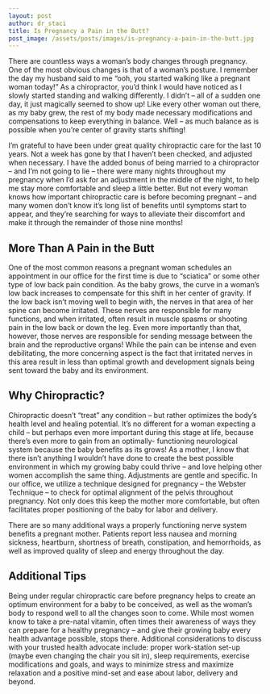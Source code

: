 ```yaml
---
layout: post
author: dr_staci
title: Is Pregnancy a Pain in the Butt?
post_image: /assets/posts/images/is-pregnancy-a-pain-in-the-butt.jpg
---
```

There are countless ways a woman’s body changes through pregnancy. One of the most
obvious changes is that of a woman’s posture. I remember the day my husband said to me
“ooh, you started walking like a pregnant woman today!” As a chiropractor, you’d think I would
have noticed as I slowly started standing and walking differently. I didn’t – all of a sudden one
day, it just magically seemed to show up! Like every other woman out there, as my baby grew,
the rest of my body made necessary modifications and compensations to keep everything in
balance. Well – as much balance as is possible when you’re center of gravity starts shifting!

I’m grateful to have been under great quality chiropractic care for the last 10 years. Not a week
has gone by that I haven’t been checked, and adjusted when necessary. I have the added bonus
of being married to a chiropractor – and I’m not going to lie – there were many nights
throughout my pregnancy when I’d ask for an adjustment in the middle of the night, to help me
stay more comfortable and sleep a little better. But not every woman knows how important
chiropractic care is before becoming pregnant – and many women don’t know it’s long list of
benefits until symptoms start to appear, and they’re searching for ways to alleviate their
discomfort and make it through the remainder of those nine months!

## More Than A Pain in the Butt
One of the most common reasons a pregnant woman schedules an appointment in our office
for the first time is due to “sciatica” or some other type of low back pain condition. As the baby
grows, the curve in a woman’s low back increases to compensate for this shift in her center of
gravity. If the low back isn’t moving well to begin with, the nerves in that area of her spine can
become irritated. These nerves are responsible for many functions, and when irritated, often
result in muscle spasms or shooting pain in the low back or down the leg. Even more
importantly than that, however, those nerves are responsible for sending message between the
brain and the reproductive organs! While the pain can be intense and even debilitating, the
more concerning aspect is the fact that irritated nerves in this area result in less than optimal
growth and development signals being sent toward the baby and its environment.

## Why Chiropractic?
Chiropractic doesn’t “treat” any condition – but rather optimizes the body’s health level and
healing potential. It’s no different for a woman expecting a child – but perhaps even more
important during this stage at life, because there’s even more to gain from an optimally-
functioning neurological system because the baby benefits as its grows! As a mother, I know
that there isn’t anything I wouldn’t have done to create the best possible environment in which
my growing baby could thrive – and love helping other women accomplish the same thing.
Adjustments are gentle and specific. In our office, we utilize a technique designed for
pregnancy – the Webster Technique – to check for optimal alignment of the pelvis throughout
pregnancy. Not only does this keep the mother more comfortable, but often facilitates proper
positioning of the baby for labor and delivery.

There are so many additional ways a properly functioning nerve system benefits a pregnant
mother. Patients report less nausea and morning sickness, heartburn, shortness of breath,
constipation, and hemorrhoids, as well as improved quality of sleep and energy throughout the
day.

## Additional Tips
Being under regular chiropractic care before pregnancy helps to create an optimum
environment for a baby to be conceived, as well as the woman’s body to respond well to all the
changes soon to come. While most women know to take a pre-natal vitamin, often times their
awareness of ways they can prepare for a healthy pregnancy – and give their growing baby
every health advantage possible, stops there. Additional considerations to discuss with your
trusted health advocate include: proper work-station set-up (maybe even changing the chair
you sit in), sleep requirements, exercise modifications and goals, and ways to minimize stress
and maximize relaxation and a positive mind-set and ease about labor, delivery and beyond.
